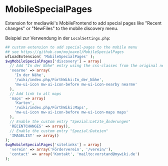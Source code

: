 # MobileSpecialPages

Extension for mediawiki's MobileFrontend to add special pages like "Recent changes" or "NewFiles" to the mobile discovery menu.

Beispiel zur Verwendung in der `LocalSettings.php`:

```php
## custom extension to add special-pages to the mobile menu
## see https://github.com/mojoaxel/MobileSpecialPages
wfLoadExtension( 'MobileSpecialPages' );
$wgMobileSpecialPages['discovery'] = array(
  // Add "In der Nähe" entry using the css-classes from the original nearby entry.
  'nearme' => array(
    'In der Nähe',
    '/wiki/index.php/FürthWiki:In_der_Nähe',
    'mw-ui-icon mw-ui-icon-before mw-ui-icon-nearby nearme'
  ),
  // Add link to all maps
  'maps' => array(
    'Karten',
    '/wiki/index.php/FürthWiki:Maps',
    'mw-ui-icon mw-ui-icon-before mw-ui-icon-maps maps'
  ),
  // Enable the custom entry "Spezial:Letzte_Änderungen"
  'RECENTCHANGES' => array(),
  // Enable the custom entry "Spezial:Dateien"
  'IMAGELIST' => array()
);
$wgMobileSpecialPages['sitelinks'] = array(
  'verein' => array('Förderverein', '/verein/'),
  'contact' => array('Kontakt', 'mailto:vorstand@mywiki.de')
);
```
